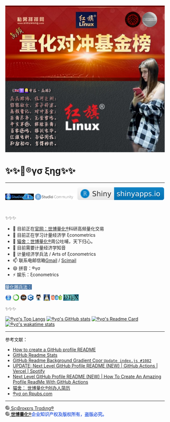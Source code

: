 ![](figure/红旗中科，量化对冲，RStudioCloud，英国基督洋妞儿芈拉.jpg)

# ✨✨🐉®γσ ξηg✨✨

---

[<img src='figure/RStudioCloud.png' height='20'>](https://rstudio.cloud) [<img src='figure/RStudioCom2.png' height='20'>](https://community.rstudio.com/new-topic?category=shiny&tags=shiny) [![](figure/shiny-badge.svg)](https://www.shinyapps.io)

<br>

✨✨✨

- 🔭 目前正在[官网：世博量化®](https://www.scibrokes.com)科研高频量化交易
- 🌱 目前正在学习计量经济学 ξconometrics
- 👯 [猫舍：世博量化®](https://www.github.com/scibrokes)周公吐哺，天下归心。
- 🤔 目前需要计量经济学知音
- 💬 计量经济学兵法 / Arts of ξconometrics
- 📫 联系电邮信箱[Gmail](mailto:englianhu@gmail.com) / [Scimail](mailto:englianhu@scibrokes.com)
- 😄 拼音：®γσ
- ⚡ 娱乐：ξconometrics

<span style='color:white; background-color:#4E79A7;'>量化圈兵法：</span>

<img src='figure/rstudio.png' height='20'> <img src='figure/anaconda.png' height='20'> <img src='figure/jupyterlab.png' height='20'> <img src='figure/cpp.png' height='20'> <img src='figure/github.png' height='20'> <img src='figure/linux1.jpg' height='20'> <img src='figure/html-css-js.png' height='20'> <img src='figure/latex.jpg' height='20'>

✨✨✨

[![®γσ's Top Langs](https://github-readme-stats.vercel.app/api/top-langs/?username=englianhu&title_color=A10115&icon_color=DEG,EDAE01&text_color=EDAE01&bg_color=DEG,002C54,4CB5F5&show_icons=true&show_owner=true&langs_count=10&layout=compact)](https://github.com/englianhu/github-readme-stats)
[![®γσ's GitHub stats](https://github-readme-stats.vercel.app/api?username=englianhu&title_color=A10115&icon_color=DEG,EDAE01&text_color=EDAE01&bg_color=DEG,002C54,4CB5F5&show_icons=true)](https://github.com/englianhu/github-readme-stats)
[![®γσ's Readme Card](https://github-readme-stats.vercel.app/api/pin/?username=englianhu&title_color=A10115&icon_color=DEG,EDAE01&text_color=EDAE01&bg_color=DEG,002C54,4CB5F5&show_icons=true&show_owner=true&repo=github-readme-stats)](https://github.com/englianhu/github-readme-stats)
[![®γσ's wakatime stats](https://github-readme-stats.vercel.app/api/wakatime?username=englianhu&title_color=A10115&icon_color=DEG,EDAE01&text_color=EDAE01&bg_color=DEG,002C54,4CB5F5&show_icons=true&show_owner=true&layout=compact)](https://github.com/englianhu/github-readme-stats)

---

参考文献：

- [How to create a GitHub profile README](https://youtu.be/vND_UY7xk24)
- [GitHub Readme Stats](https://github.com/anuraghazra/github-readme-stats)
- [GitHub Readme Background Gradient Coor `Update index.js #1082`](https://github.com/anuraghazra/github-readme-stats/pull/1082#issuecomment-847753937)
- [UPDATE: Next Level GitHub Profile README (NEW) | GitHub Actions | Vercel | Spotify](https://www.youtube.com/watch?v=n6d4KHSKqGk&t=107s)
- [Next Level GitHub Profile README (NEW) | How To Create An Amazing Profile ReadMe With GitHub Actions](https://www.youtube.com/watch?v=ECuqb5Tv9qI)
- [猫舍： 世博量化®创办人简历](https://www.github.com/scibrokes/owner)
- [®γσ on Rpubs.com](https://rpubs.com/englianhu)

---

[<img src="figure/Scibrokes.png" width="14"/> Sςιβrοκεrs Trαdιηg®](http://www.scibrokes.com)<br>
<span style='color:RoyalBlue'>**[<img src="figure/Scibrokes.png" width="14"/> 世博量化®](http://www.scibrokes.com)企业知识产权及版权所有，盗版必究。**</span>
